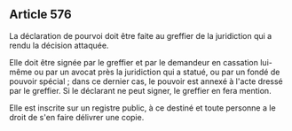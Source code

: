 Article 576
----
La déclaration de pourvoi doit être faite au greffier de la juridiction qui a
rendu la décision attaquée.

Elle doit être signée par le greffier et par le demandeur en cassation lui-même
ou par un avocat près la juridiction qui a statué, ou par un fondé de pouvoir
spécial ; dans ce dernier cas, le pouvoir est annexé à l'acte dressé par le
greffier. Si le déclarant ne peut signer, le greffier en fera mention.

Elle est inscrite sur un registre public, à ce destiné et toute personne a le
droit de s'en faire délivrer une copie.
